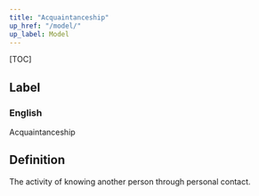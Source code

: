 ```yaml
---
title: "Acquaintanceship"
up_href: "/model/"
up_label: Model
---
```


[TOC]

## Label

### English
Acquaintanceship


## Definition
The activity of knowing another person through personal contact. 


    
